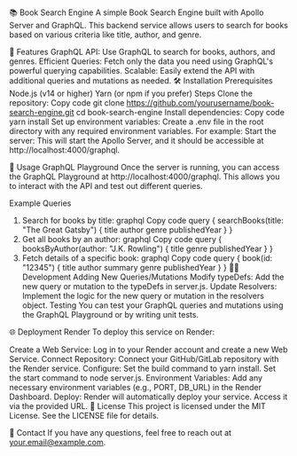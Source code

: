 📚 Book Search Engine
A simple Book Search Engine built with Apollo Server and GraphQL. This backend service allows users to search for books based on various criteria like title, author, and genre.

🚀 Features
GraphQL API: Use GraphQL to search for books, authors, and genres.
Efficient Queries: Fetch only the data you need using GraphQL's powerful querying capabilities.
Scalable: Easily extend the API with additional queries and mutations as needed.
🛠️ Installation
Prerequisites
Node.js (v14 or higher)
Yarn (or npm if you prefer)
Steps
Clone the repository:
Copy code
git clone https://github.com/yourusername/book-search-engine.git
cd book-search-engine
Install dependencies:
Copy code
yarn install
Set up environment variables:
Create a .env file in the root directory with any required environment variables. For example:
Start the server:
This will start the Apollo Server, and it should be accessible at http://localhost:4000/graphql.

📖 Usage
GraphQL Playground
Once the server is running, you can access the GraphQL Playground at http://localhost:4000/graphql. This allows you to interact with the API and test out different queries.

Example Queries
1. Search for books by title:
graphql
Copy code
query {
  searchBooks(title: "The Great Gatsby") {
    title
    author
    genre
    publishedYear
  }
}
2. Get all books by an author:
graphql
Copy code
query {
  booksByAuthor(author: "J.K. Rowling") {
    title
    genre
    publishedYear
  }
}
3. Fetch details of a specific book:
graphql
Copy code
query {
  book(id: "12345") {
    title
    author
    summary
    genre
    publishedYear
  }
}
🧑‍💻 Development
Adding New Queries/Mutations
Modify typeDefs: Add the new query or mutation to the typeDefs in server.js.
Update Resolvers: Implement the logic for the new query or mutation in the resolvers object.
Testing
You can test your GraphQL queries and mutations using the GraphQL Playground or by writing unit tests.

🌐 Deployment
Render
To deploy this service on Render:

Create a Web Service: Log in to your Render account and create a new Web Service.
Connect Repository: Connect your GitHub/GitLab repository with the Render service.
Configure:
Set the build command to yarn install.
Set the start command to node server.js.
Environment Variables: Add any necessary environment variables (e.g., PORT, DB_URL) in the Render Dashboard.
Deploy: Render will automatically deploy your service. Access it via the provided URL.
📝 License
This project is licensed under the MIT License. See the LICENSE file for details.

📧 Contact
If you have any questions, feel free to reach out at your.email@example.com.

